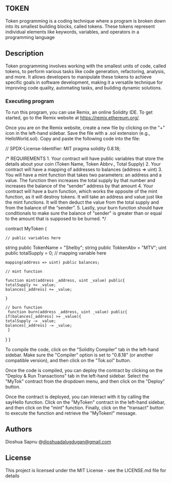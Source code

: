 ## TOKEN

Token programming is a coding technique where a program is broken down into its smallest building blocks, called tokens. These tokens represent individual elements like keywords, variables, and operators in a programming language

## Description

Token programming involves working with the smallest units of code, called tokens, to perform various tasks like code generation, refactoring, analysis, and more. It allows developers to manipulate these tokens to achieve specific goals in software development, making it a versatile technique for improving code quality, automating tasks, and building dynamic solutions.


### Executing program

To run this program, you can use Remix, an online Solidity IDE. To get started, go to the Remix website at https://remix.ethereum.org/.

Once you are on the Remix website, create a new file by clicking on the "+" icon in the left-hand sidebar. Save the file with a .sol extension (e.g., HelloWorld.sol). Copy and paste the following code into the file:

// SPDX-License-Identifier: MIT
pragma solidity 0.8.18;

/*
       REQUIREMENTS
    1. Your contract will have public variables that store the details about your coin (Token Name, Token Abbrv., Total Supply)
    2. Your contract will have a mapping of addresses to balances (address => uint)
    3. You will have a mint function that takes two parameters: an address and a value. 
       The function then increases the total supply by that number and increases the balance 
       of the “sender” address by that amount
    4. Your contract will have a burn function, which works the opposite of the mint function, as it will destroy tokens. 
       It will take an address and value just like the mint functions. It will then deduct the value from the total supply 
       and from the balance of the “sender”.
    5. Lastly, your burn function should have conditionals to make sure the balance of "sender" is greater than or equal 
       to the amount that is supposed to be burned.
*/

contract MyToken {



    // public variables here

string public TokenName = "Shelby";
string public TokkenAbv = "MTV";
uint public totalSupply = 0;
    // mapping variable here

    mapping(address => uint) public balances;

    // mint function

    function mint(address _address, uint _value) public{
    totalSupply += _value;
    balances[_address] += _value;

    }

    // burn function
     function burn(address _address, uint _value) public{
    if(balances[_address] >= _value){
    totalSupply -= _value;
    balances[_address] -= _value;
     }
}
}

To compile the code, click on the "Solidity Compiler" tab in the left-hand sidebar. Make sure the "Compiler" option is set to "0.8.18" (or another compatible version), and then click on the "Tok.sol" button.

Once the code is compiled, you can deploy the contract by clicking on the "Deploy & Run Transactions" tab in the left-hand sidebar. Select the "MyTok" contract from the dropdown menu, and then click on the "Deploy" button.

Once the contract is deployed, you can interact with it by calling the sayHello function. Click on the "MyToken" contract in the left-hand sidebar, and then click on the "mint" function. Finally, click on the "transact" button to execute the function and retrieve the "MyToken!" message.

## Authors


Dioshua Sapnu
@dioshuadalugdugan@gmail.com


## License

This project is licensed under the MIT License - see the LICENSE.md file for details
